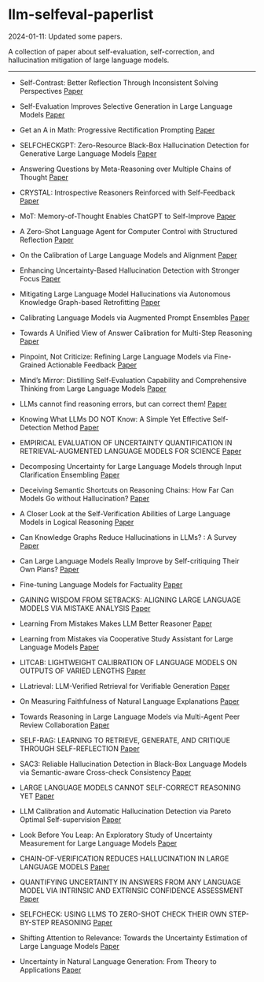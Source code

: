 # llm-selfeval-paperlist
2024-01-11: Updated some papers. 

A collection of paper about self-evaluation, self-correction, and hallucination mitigation of large language models. 

-------------------------------------

- Self-Contrast: Better Reflection Through Inconsistent Solving Perspectives
[Paper](https://arxiv.org/abs/2401.02009)

- Self-Evaluation Improves Selective Generation in Large Language Models
[Paper](https://arxiv.org/pdf/2312.09300.pdf)

- Get an A in Math: Progressive Rectification Prompting
[Paper](https://arxiv.org/pdf/2312.06867.pdf)

- SELFCHECKGPT: Zero-Resource Black-Box Hallucination Detection for Generative Large Language Models
[Paper](https://arxiv.org/abs/2303.08896)

- Answering Questions by Meta-Reasoning over Multiple Chains of Thought
[Paper](https://arxiv.org/pdf/2304.13007)

- CRYSTAL: Introspective Reasoners Reinforced with Self-Feedback
[Paper](https://arxiv.org/pdf/2310.04921)

- MoT: Memory-of-Thought Enables ChatGPT to Self-Improve
[Paper](https://arxiv.org/pdf/2305.05181)

- A Zero-Shot Language Agent for Computer Control with Structured Reflection
[Paper](https://huggingface.co/papers/2310.08740)

- On the Calibration of Large Language Models and Alignment
[Paper](https://arxiv.org/pdf/2311.13240.pdf)

- Enhancing Uncertainty-Based Hallucination Detection with Stronger Focus
[Paper](https://arxiv.org/pdf/2311.13230.pdf)

- Mitigating Large Language Model Hallucinations via Autonomous Knowledge Graph-based Retrofitting
[Paper](https://arxiv.org/pdf/2311.13314.pdf)

- Calibrating Language Models via Augmented Prompt Ensembles
[Paper](https://openreview.net/pdf?id=L0dc4wqbNs)

- Towards A Unified View of Answer Calibration for Multi-Step Reasoning
[Paper](https://arxiv.org/abs/2311.09101)

- Pinpoint, Not Criticize: Refining Large Language Models via Fine-Grained Actionable Feedback
[Paper](https://arxiv.org/pdf/2311.09336.pdf)

- Mind’s Mirror: Distilling Self-Evaluation Capability and Comprehensive Thinking from Large Language Models
[Paper](https://arxiv.org/abs/2311.09214)

- LLMs cannot find reasoning errors, but can correct them!
[Paper](https://arxiv.org/abs/2311.08516)

- Knowing What LLMs DO NOT Know: A Simple Yet Effective Self-Detection Method
[Paper](https://paperswithcode.com/paper/knowing-what-llms-do-not-know-a-simple-yet)

- EMPIRICAL EVALUATION OF UNCERTAINTY QUANTIFICATION IN RETRIEVAL-AUGMENTED LANGUAGE MODELS FOR SCIENCE
[Paper](https://arxiv.org/pdf/2311.09358.pdf)

- Decomposing Uncertainty for Large Language Models through Input Clarification Ensembling
[Paper](https://arxiv.org/abs/2311.08718)

- Deceiving Semantic Shortcuts on Reasoning Chains: How Far Can Models Go without Hallucination?
[Paper](https://arxiv.org/abs/2311.08718)

- A Closer Look at the Self-Verification Abilities of Large Language Models in Logical Reasoning
[Paper](https://arxiv.org/abs/2311.07954)

- Can Knowledge Graphs Reduce Hallucinations in LLMs? : A Survey
[Paper](https://arxiv.org/abs/2311.07914)

- Can Large Language Models Really Improve by Self-critiquing Their Own Plans?
[Paper](https://arxiv.org/abs/2310.08118)

- Fine-tuning Language Models for Factuality
[Paper](https://arxiv.org/abs/2311.08401)

- GAINING WISDOM FROM SETBACKS: ALIGNING LARGE LANGUAGE MODELS VIA MISTAKE ANALYSIS
[Paper](https://arxiv.org/pdf/2310.10477)

- Learning From Mistakes Makes LLM Better Reasoner
[Paper](https://arxiv.org/abs/2310.20689)

- Learning from Mistakes via Cooperative Study Assistant for Large Language Models
[Paper](https://arxiv.org/abs/2305.13829)

- LITCAB: LIGHTWEIGHT CALIBRATION OF LANGUAGE MODELS ON OUTPUTS OF VARIED LENGTHS
[Paper](https://arxiv.org/abs/2310.19208)

- LLatrieval: LLM-Verified Retrieval for Verifiable Generation
[Paper](https://arxiv.org/abs/2311.07838)

- On Measuring Faithfulness of Natural Language Explanations
[Paper](https://arxiv.org/abs/2311.07466)

- Towards Reasoning in Large Language Models via Multi-Agent Peer Review Collaboration
[Paper](https://paperswithcode.com/paper/towards-reasoning-in-large-language-models)

- SELF-RAG: LEARNING TO RETRIEVE, GENERATE, AND CRITIQUE THROUGH SELF-REFLECTION
[Paper](https://arxiv.org/abs/2310.11511)

- SAC3: Reliable Hallucination Detection in Black-Box Language Models via
Semantic-aware Cross-check Consistency
[Paper](https://paperswithcode.com/paper/sac-3-reliable-hallucination-detection-in)

- LARGE LANGUAGE MODELS CANNOT SELF-CORRECT REASONING YET
[Paper](https://arxiv.org/abs/2310.01798)

- LLM Calibration and Automatic Hallucination Detection via Pareto Optimal Self-supervision
[Paper](https://paperswithcode.com/paper/automatic-calibration-and-error-correction/review/)

- Look Before You Leap: An Exploratory Study of Uncertainty Measurement for Large Language Models
[Paper](https://arxiv.org/abs/2307.10236)

- CHAIN-OF-VERIFICATION REDUCES HALLUCINATION IN LARGE LANGUAGE MODELS
[Paper](https://arxiv.org/abs/2309.11495)

- QUANTIFYING UNCERTAINTY IN ANSWERS FROM ANY LANGUAGE MODEL VIA INTRINSIC AND EXTRINSIC CONFIDENCE ASSESSMENT
[Paper](https://paperswithcode.com/paper/quantifying-uncertainty-in-answers-from-any)

- SELFCHECK: USING LLMS TO ZERO-SHOT CHECK THEIR OWN STEP-BY-STEP REASONING
[Paper](https://arxiv.org/pdf/2308.00436.pdf)

- Shifting Attention to Relevance: Towards the Uncertainty Estimation of Large Language Models
[Paper](https://arxiv.org/abs/2307.01379)

- Uncertainty in Natural Language Generation: From Theory to Applications
[Paper](https://arxiv.org/abs/2307.15703)


